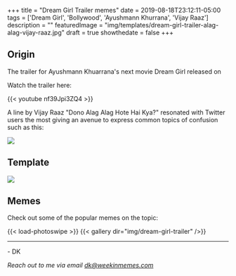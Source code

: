 +++
title = "Dream Girl Trailer memes"
date = 2019-08-18T23:12:11-05:00
tags = ['Dream Girl', 'Bollywood', 'Ayushmann Khurrana', 'Vijay Raaz']
description = ""
featuredImage = "img/templates/dream-girl-trailer-alag-alag-vijay-raaz.jpg"
draft = true
showthedate = false
+++


## Origin

The trailer for Ayushmann Khuarrana's next movie Dream Girl released on

Watch the trailer here:
<!--more-->

{{< youtube nf39Jpi3ZQ4 >}}

A line by Vijay Raaz "Dono Alag Alag Hote Hai Kya?" resonated with Twitter users the most giving an avenue to express common topics of confusion such as this:

![](img/dream-girl-trailer/dream-girl-trailer-017.png)


## Template

![](img/templates/dream-girl-trailer-alag-alag-vijay-raaz.jpg)

## Memes

Check out some of the popular memes on the topic:

{{< load-photoswipe >}}
{{< gallery dir="img/dream-girl-trailer" />}}


---
\- DK

*Reach out to me via email dk@weekinmemes.com*